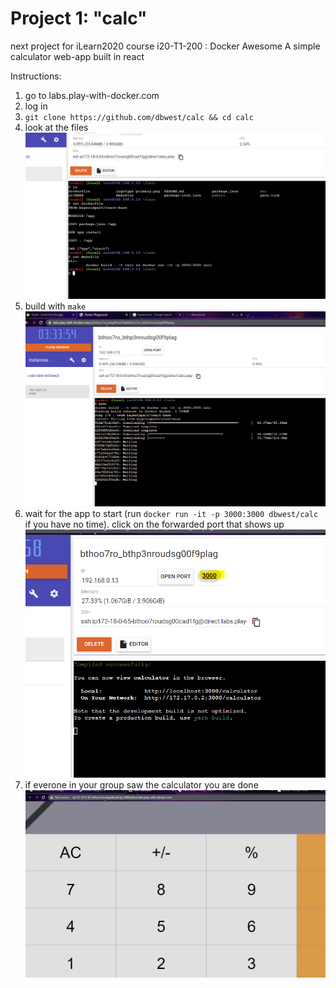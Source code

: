 # Project 1: "calc"

next project for iLearn2020 course i20-T1-200 : Docker Awesome
A simple calculator web-app built in react

Instructions:
1. go to labs.play-with-docker.com
2. log in
3. `git clone https://github.com/dbwest/calc && cd calc`
4. look at the files 
![files](./Capture.PNG?raw=true)
5. build with `make`
![make](./Capture2.PNG?raw=true)
6. wait for the app to start (run `docker run -it -p 3000:3000 dbwest/calc` if you have no time). click on the forwarded port that shows up
![started](./Capture3.PNG?raw=true)
7. if everone in your group saw the calculator you are done
![calc](./Capture4.PNG?raw=true)
